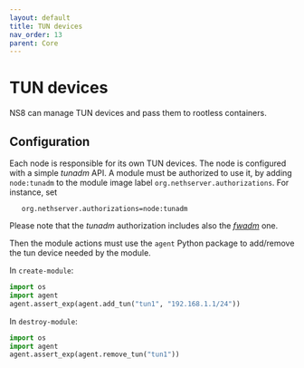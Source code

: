```yaml
---
layout: default
title: TUN devices
nav_order: 13
parent: Core
---
```


# TUN devices

NS8 can manage TUN devices and pass them to rootless containers.

## Configuration

Each node is responsible for its own TUN devices.
The node is configured with a simple _tunadm_ API. A module must
be authorized to use it, by adding `node:tunadm` to the module image label
`org.nethserver.authorizations`. For instance, set

       org.nethserver.authorizations=node:tunadm

Please note that the _tunadm_ authorization includes also the [_fwadm_](../firewall) one.

Then the module actions must use the `agent`
Python package to add/remove the tun device needed by the
module.

In `create-module`:

```python
import os
import agent
agent.assert_exp(agent.add_tun("tun1", "192.168.1.1/24"))
```

In `destroy-module`:

```python
import os
import agent
agent.assert_exp(agent.remove_tun("tun1"))
```
